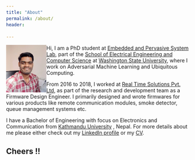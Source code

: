 ```yaml
---
title: "About"
permalink: /about/
header: 

---
```

<p align = "right"> 
<img src="../assets/images/bio_pic.jpg" width="110" height="130" alt="A convolutional neural network architecture." align="left"/>

Hi, I am a PhD student at [Embedded and Pervasive System Lab](http://epsl.eecs.wsu.edu/), part of the [School of 
Electrical Engineering and Computer Science](https://school.eecs.wsu.edu/) at [Washington State University](https://wsu.edu/), 
where I work on Adversarial Machine Learning and Ubiquitous Computing.

From 2016 to 2018, I worked at [Real Time Solutions Pvt. Ltd](https://rts.com.np/), as part of the research and
development team as a Firmware Design Engineer. I primarily designed and wrote firmwares for various products
like remote communication modules, smoke detector, queue management systems etc.

I have a Bachelor of Engineering with focus on Electronics and Communication from [Kathmandu University](https://www.ku.edu.np/)
, Nepal. For more details about me please either check out my [LinkedIn profile](https://www.linkedin.com/in/rameshkrsah/) or my [CV](../assets/files/cv_2019.pdf).

</p>

## Cheers !!
